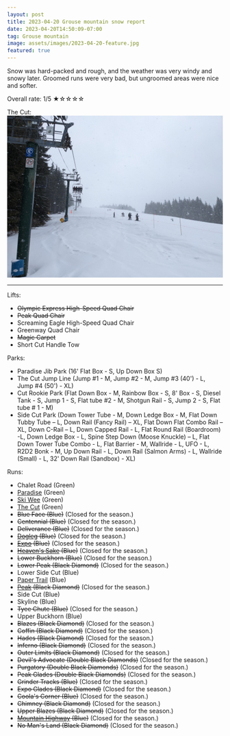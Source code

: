 ```yaml
---
layout: post
title: 2023-04-20 Grouse mountain snow report
date: 2023-04-20T14:50:09-07:00
tag: Grouse mountain
image: assets/images/2023-04-20-feature.jpg
featured: true
---
```


Snow was hard-packed and rough, and the weather was very windy and snowy later. Groomed runs were very bad, but ungroomed areas were nice and softer.

Overall rate: 1/5 ★☆☆☆☆

The Cut:
![](/assets/images/2023-04-20-the-cut.jpg)

---

Lifts:

* <del>Olympic Express High-Speed Quad Chair</del>
* <del>Peak Quad Chair</del>
* Screaming Eagle High-Speed Quad Chair
* Greenway Quad Chair
* <del>Magic Carpet</del>
* Short Cut Handle Tow

Parks:

* Paradise Jib Park (16' Flat Box - S, Up Down Box S)
* The Cut Jump Line (Jump #1 - M, Jump #2 - M, Jump #3 (40') - L, Jump #4 (50') - XL)
* Cut Rookie Park (Flat Down Box - M, Rainbow Box - S, 8' Box - S, Diesel Tank - S, Jump 1 - S, Flat tube #2 - M, Shotgun Rail - S, Jump 2 - S, Flat tube # 1 - M)
* Side Cut Park (Down Tower Tube - M, Down Ledge Box - M, Flat Down Tubby Tube – L, Down Rail (Fancy Rail) – XL, Flat Down Flat Combo Rail – XL, Down C-Rail – L, Down Capped Rail - L, Flat Round Rail (Boardroom) -L, Down Ledge Box - L, Spine Step Down (Moose Knuckle) – L, Flat Down Tower Tube Combo - L, Flat Barrier - M, Wallride - L, UFO - L, R2D2 Bonk - M, Up Down Rail - L, Down Rail (Salmon Arms) - L, Wallride (Small) - L, 32' Down Rail (Sandbox) - XL)

Runs:

* Chalet Road (Green)
* [Paradise](/grouse/paradise) (Green)
* [Ski Wee](/magic-carpet/) (Green)
* [The Cut](/grouse/the-cut/) (Green)
* <del>Blue Face (Blue)</del> (Closed for the season.)
* <del>Centennial (Blue)</del> (Closed for the season.)
* <del>Deliverance (Blue)</del> (Closed for the season.)
* <del>[Dogleg](/dogleg/) (Blue)</del> (Closed for the season.)
* <del>[Expo](/grouse/expo/) (Blue)</del> (Closed for the season.)
* <del>[Heaven's Sake](/heavens-sake/) (Blue)</del> (Closed for the season.)
* <del>Lower Buckhorn (Blue)</del> (Closed for the season.)
* <del>Lower Peak (Black Diamond)</del> (Closed for the season.)
* Lower Side Cut (Blue)
* [Paper Trail](/paper-trail/) (Blue)
* <del>[Peak](/grouse/peak/) (Black Diamond)</del> (Closed for the season.)
* Side Cut (Blue)
* Skyline (Blue)
* <del>Tyee Chute (Blue)</del> (Closed for the season.)
* Upper Buckhorn (Blue)
* <del>Blazes (Black Diamond)</del> (Closed for the season.)
* <del>Coffin (Black Diamond)</del> (Closed for the season.)
* <del>Hades (Black Diamond)</del> (Closed for the season.)
* <del>Inferno (Black Diamond)</del> (Closed for the season.)
* <del>Outer Limits (Black Diamond)</del> (Closed for the season.)
* <del>Devil's Advocate (Double Black Diamonds)</del> (Closed for the season.)
* <del>Purgatory (Double Black Diamonds)</del> (Closed for the season.)
* <del>Peak Glades (Double Black Diamonds)</del> (Closed for the season.)
* <del>Grinder Tracks (Blue)</del> (Closed for the season.)
* <del>Expo Glades (Black Diamond)</del> (Closed for the season.)
* <del>Coola's Corner (Blue)</del> (Closed for the season.)
* <del>Chimney (Black Diamond)</del> (Closed for the season.)
* <del>Upper Blazes (Black Diamond)</del> (Closed for the season.)
* <del>[Mountain Highway](/grouse/mountain-highway/) (Blue)</del> (Closed for the season.)
* <del>No Man's Land (Black Diamond)</del> (Closed for the season.)


